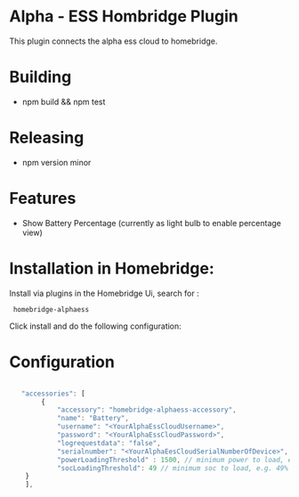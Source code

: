 

# Alpha - ESS Hombridge Plugin

This plugin connects the alpha ess cloud to homebridge.


# Building 

 -  npm build && npm test

# Releasing

 - npm version minor 

# Features 

 - Show Battery Percentage  (currently as light bulb to enable percentage view)


# Installation in Homebridge:

Install via plugins in the Homebridge Ui, search for :
```
 homebridge-alphaess
```

Click install and do the following configuration:

 # Configuration
```js

   "accessories": [
        {
            "accessory": "homebridge-alphaess-accessory",
            "name": "Battery",
            "username": "<YourAlphaEssCloudUsername>", 
            "password": "<YourAlphaEssCloudPassword>",
            "logrequestdata": "false",
            "serialnumber": "<YourAlphaEesCloudSerialNumberOfDevice>",   
            "powerLoadingThreshold" : 1500, // minimum power to load, e.g 1500 watts  
            "socLoadingThreshold": 49 // minimum soc to load, e.g. 49%  
    }
    ],
```